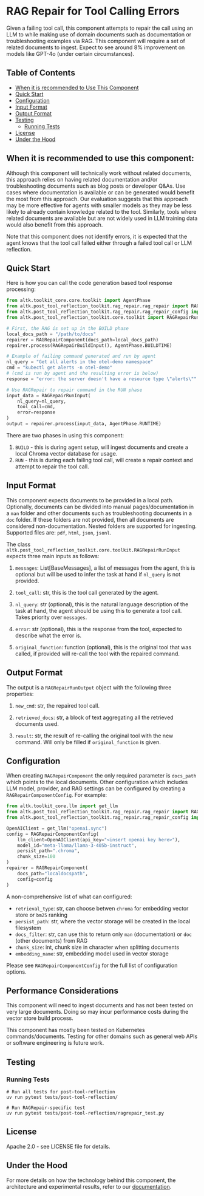 # RAG Repair for Tool Calling Errors
Given a failing tool call, this component attempts to repair the call using an LLM to while making use of domain documents such as documentation or troubleshooting examples via RAG. This component will require a set of related documents to ingest. Expect to see around 8% improvement on models like GPT-4o (under certain circumstances).

## Table of Contents
- [When it is recommended to Use This Component](#when-it-is-recommended-to-use-this-component)
- [Quick Start](#quick-start)
- [Configuration](#configuration)
- [Input Format](#input-format)
- [Output Format](#output-format)
- [Testing](#testing)
  - [Running Tests](#running-tests)
- [License](#license)
- [Under the Hood](#under-the-hood)

## When it is recommended to use this component:

Although this component will technically work without related documents, this approach relies on having related documentation and/or troubleshooting documents such as blog posts or developer Q&As. Use cases where documentation is available or can be generated would benefit the most from this approach. Our evaluation suggests that this approach may be more effective for agents with smaller models as they may be less likely to already contain knowledge related to the tool. Similarly, tools where related documents are available but are not widely used in LLM training data would also benefit from this approach.

Note that this component does not identify errors, it is expected that the agent knows that the tool call failed either through a failed tool call or LLM reflection.



## Quick Start
Here is how you can call the code generation based tool response processing:

```Python
from altk.toolkit_core.core.toolkit import AgentPhase
from altk.post_tool_reflection_toolkit.rag_repair.rag_repair import RAGRepairComponent
from altk.post_tool_reflection_toolkit.rag_repair.rag_repair_config import RAGRepairComponentConfig
from altk.post_tool_reflection_toolkit.core.toolkit import RAGRepairRunInput, RAGRepairBuildInput

# First, the RAG is set up in the BUILD phase
local_docs_path = "/path/to/docs"
repairer = RAGRepairComponent(docs_path=local_docs_path)
repairer.process(RAGRepairBuildInput(), AgentPhase.BUILDTIME)

# Example of failing command generated and run by agent
nl_query = "Get all alerts in the otel-demo namespace"
cmd = "kubectl get alerts -n otel-demo"
# (cmd is run by agent and the resulting error is below)
response = "error: the server doesn't have a resource type \"alerts\""

# Use RAGRepair to repair command in the RUN phase
input_data = RAGRepairRunInput(
    nl_query=nl_query,
    tool_call=cmd,
    error=response
)
output = repairer.process(input_data, AgentPhase.RUNTIME)
```

There are two phases in using this component:
1. `BUILD` - this is during agent setup, will ingest documents and create a local Chroma vector database for usage.
2. `RUN` - this is during each failing tool call, will create a repair context and attempt to repair the tool call.

## Input Format
This component expects documents to be provided in a local path. Optionally, documents can be divided into manual pages/documentation in a `man` folder and other documents such as troubleshooting documents in a `doc` folder. If these folders are not provided, then all documents are considered non-documentation. Nested folders are supported for ingesting. Supported files are: `pdf`, `html`, `json`, `jsonl`.

The class `altk.post_tool_reflection_toolkit.core.toolkit.RAGRepairRunInput` expects three main inputs as follows:

1. `messages`: List[BaseMessages], a list of messages from the agent, this is optional but will be used to infer the task at hand if `nl_query` is not provided.

1. `tool_call`: str, this is the tool call generated by the agent.

2. `nl_query`: str (optional), this is the natural language description of the task at hand, the agent should be using this to generate a tool call. Takes priority over `messages`.

3. `error`: str (optional), this is the response from the tool, expected to describe what the error is.

4. `original_function`: function (optional), this is the original tool that was called, if provided will re-call the tool with the repaired command.

## Output Format
The output is a `RAGRepairRunOutput` object with the following three properties:

1. `new_cmd`: str, the repaired tool call.

2. `retrieved_docs`: str, a block of text aggregating all the retrieved documents used.

3. `result`: str, the result of re-calling the original tool with the new command. Will only be filled if `original_function` is given.

## Configuration

When creating `RAGRepairComponent` the only required parameter is `docs_path` which points to the local documents. Other configuration which includes LLM model, provider, and RAG settings can be configured by creating a `RAGRepairComponentConfig`.
For example:

```python
from altk.toolkit_core.llm import get_llm
from altk.post_tool_reflection_toolkit.rag_repair.rag_repair import RAGRepairComponent
from altk.post_tool_reflection_toolkit.rag_repair.rag_repair_config import RAGRepairComponentConfig

OpenAIClient = get_llm("openai.sync")
config = RAGRepairComponentConfig(
    llm_client=OpenAIClient(api_key="<insert openai key here>"),
    model_id="meta-llama/llama-3-405b-instruct",
    persist_path=".chroma",
    chunk_size=100
)
repairer = RAGRepairComponent(
    docs_path="localdocspath",
    config=config
)
```

A non-comprehensive list of what can configured:
- `retrieval_type`: str, can choose betwen `chroma` for embedding vector store or `bm25` ranking
- `persist_path`: str, where the vector storage will be created in the local filesystem
- `docs_filter`: str, can use this to return only `man` (documentation) or `doc` (other documents) from RAG
- `chunk_size`: int, chunk size in character when splitting documents
- `embedding_name`: str, embedding model used in vector storage

Please see `RAGRepairComponentConfig` for the full list of configuration options.

## Performance Considerations

This component will need to ingest documents and has not been tested on very large documents. Doing so may incur performance costs during the vector store build process.

This component has mostly been tested on Kubernetes commands/documents. Testing for other domains such as general web APIs or software engineering is future work.

## Testing

### Running Tests
```
# Run all tests for post-tool-reflection
uv run pytest tests/post-tool-reflection/

# Run RAGRepair-specific test
uv run pytest tests/post-tool-reflection/ragrepair_test.py
```

## License
Apache 2.0 - see LICENSE file for details.

## Under the Hood
For more details on how the technology behind this component, the architecture and experimental results, refer to our [documentation](https://altk.ai).
